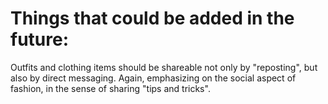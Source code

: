 # Things that could be added in the future:
Outfits and clothing items should be shareable not only by "reposting", but also by direct messaging. Again, emphasizing on the social aspect of fashion, in the sense of sharing "tips and tricks".
